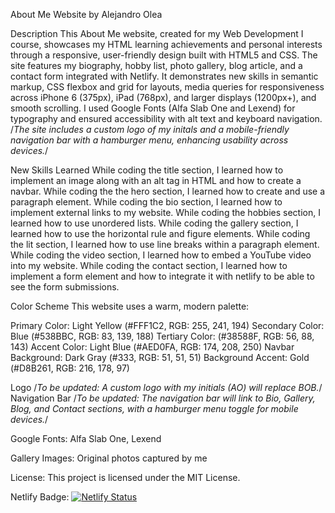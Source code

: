 About Me Website
by Alejandro Olea

Description
This About Me website, created for my Web Development I course, showcases my HTML learning achievements and personal interests through a responsive, user-friendly design built with HTML5 and CSS. The site features my biography, hobby list, photo gallery, blog article, and a contact form integrated with Netlify. It demonstrates new skills in semantic markup, CSS flexbox and grid for layouts, media queries for responsiveness across iPhone 6 (375px), iPad (768px), and larger displays (1200px+), and smooth scrolling. I used Google Fonts (Alfa Slab One and Lexend) for typography and ensured accessibility with alt text and keyboard navigation. /*The site includes a custom logo of my initals and a mobile-friendly navigation bar with a hamburger menu, enhancing usability across devices.*/

New Skills Learned
While coding the title section, I learned how to implement an image along with an alt tag in HTML and how to create a navbar. 
While coding the the hero section, I learned how to create and use a paragraph element.
While coding the bio section, I learned how to implement external links to my website.
While coding the hobbies section, I learned how to use unordered lists.
While coding the gallery section, I learned how to use the horizontal rule and figure elements.
While coding the lit section, I learned how to use line breaks within a paragraph element.
While coding the video section, I learned how to embed a YouTube video into my website.
While coding the contact section, I learned how to implement a form element and how to integrate it with netlify to be able to see the form submissions.

Color Scheme
This website uses a warm, modern palette:

Primary Color: Light Yellow (#FFF1C2, RGB: 255, 241, 194)
Secondary Color: Blue (#538BBC, RGB: 83, 139, 188)
Tertiary Color: (#38588F, RGB: 56, 88, 143)
Accent Color: Light Blue (#AED0FA, RGB: 174, 208, 250)
Navbar Background: Dark Gray (#333, RGB: 51, 51, 51)
Background Accent: Gold (#D8B261, RGB: 216, 178, 97)

Logo
/*To be updated: A custom logo with my initials (AO) will replace BOB.*/
Navigation Bar
/*To be updated: The navigation bar will link to Bio, Gallery, Blog, and Contact sections, with a hamburger menu toggle for mobile devices.*/

Google Fonts: Alfa Slab One, Lexend

Gallery Images: Original photos captured by me

License:
This project is licensed under the MIT License.

Netlify Badge:
[![Netlify Status](https://api.netlify.com/api/v1/badges/4ff68f80-e073-498f-9446-e631005bb37f/deploy-status)](https://app.netlify.com/sites/alexolea88-about-me/deploys)